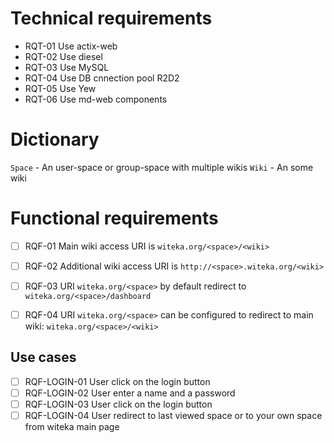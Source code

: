 # Technical requirements

* RQT-01 Use actix-web
* RQT-02 Use diesel
* RQT-03 Use MySQL
* RQT-04 Use DB cnnection pool R2D2
* RQT-05 Use Yew
* RQT-06 Use md-web components

# Dictionary

`Space` - An user-space or group-space with multiple wikis
`Wiki` - An some wiki

# Functional requirements

* [ ] RQF-01 Main wiki access URI is `witeka.org/<space>/<wiki>`
* [ ] RQF-02 Additional wiki access URI is `http://<space>.witeka.org/<wiki>`
* [ ] RQF-03 URI `witeka.org/<space>` by default redirect to `witeka.org/<space>/dashboard`
* [ ] RQF-04 URI `witeka.org/<space>` can be configured to redirect to main wiki: `witeka.org/<space>/<wiki>`


## Use cases

* [ ] RQF-LOGIN-01 User click on the login button
* [ ] RQF-LOGIN-02 User enter a name and a password
* [ ] RQF-LOGIN-03 User click on the login button
* [ ] RQF-LOGIN-04 User redirect to last viewed space or to your own space from witeka main page
